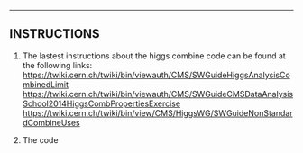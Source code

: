 ------------------
INSTRUCTIONS
------------------

1. The lastest instructions about the higgs combine code can be found at the following links:
   https://twiki.cern.ch/twiki/bin/viewauth/CMS/SWGuideHiggsAnalysisCombinedLimit
   https://twiki.cern.ch/twiki/bin/viewauth/CMS/SWGuideCMSDataAnalysisSchool2014HiggsCombPropertiesExercise
   https://twiki.cern.ch/twiki/bin/view/CMS/HiggsWG/SWGuideNonStandardCombineUses
   
2. The code 
